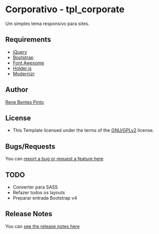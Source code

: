 Corporativo - tpl_corporate
=============

Um simples tema responsivo para sites.

Requirements
------------

* [jQuery](http://www.jquery.com)
* [Bootstrap](http://www.getbootstrap.com)
* [Font Awesome](http://fontawesome.io)
* [Holder.js](http://imsky.github.io/holder)
* [Modernizr](http://modernizr.com/)

Author
------

[Rene Bentes Pinto](http://github.com/renebentes)

License
--------

* This Template licensed under the terms of the [GNU/GPLv2](http://github.com/renebentes/tpl_corporate/blob/master/LICENSE) license.

Bugs/Requests
-------------

You can [report a bug or request a feature here](http://github.com/renebentes/tpl_corporate/issues)

TODO
----

* Converter para SASS
* Refazer todos os layouts
* Preparar entrada Bootstrap v4

Release Notes
-------------

You can [see the release notes here](http://github.com/renebentes/tpl_corporate/blob/master/CHANGELOG.md)
